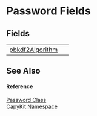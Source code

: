 # Password Fields




## Fields
<table>
<tr>
<td><a href="F_CapyKit_Password_pbkdf2Algorithm.md">pbkdf2Algorithm</a></td>
<td> </td></tr>
</table>

## See Also


#### Reference
<a href="T_CapyKit_Password.md">Password Class</a>  
<a href="N_CapyKit.md">CapyKit Namespace</a>  
